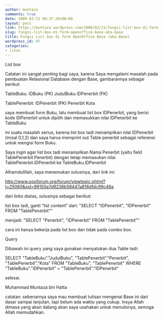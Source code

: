 ```yaml
---
author: muntaza
comments: true
date: 2009-02-21 08:37:29+00:00
layout: post
link: https://muntaza.wordpress.com/2009/02/21/fungsi-list-box-di-form-openoffice-base-aka-base/
slug: fungsi-list-box-di-form-openoffice-base-aka-base
title: Fungsi List box di form OpenOffice Base (aka Base)
wordpress_id: 47
categories:
- linux
---
```


List box

Catatan ini sangat penting bagi saya, karena Saya mengalami masalah pada pembuatan Relasional Database dengan Base, gambarannya sebagai berikut:

TableBuku:
IDBuku (PK)
JudulBuku
IDPenerbit (FK)

TablePenerbit:
IDPenerbit (PK)
Penerbit
Kota

saya membuat form Buku, lalu membuat list box IDPenerbit, yang berisi kode IDPenerbit untuk dipilih dan memasukkan nilai IDPenerbit ke TableBuku

ini suatu masalah serius, karena list box tadi menampilkan nilai IDPenerbit (misal 0,1,2) dan saya harus memprint out Table penerbit sebagai referensi untuk mengisi form Buku.

Saya ingin agar list box tadi menampilkan Nama Penerbit (yaitu field TablePenerbit.Penerbit) dengan tetap memasukan nilai TablePenerbit.IDPenerbit ke TableBuku.IDPenerbit

Alhamdulillah, saya menemukan solusinya, dari link ini:

http://www.oooforum.org/forum/viewtopic.phtml?t=25060&sid=99150a7d9236b58447a816dfdc99c46a

dari links diatas, solusinya sebagai berikut:

list box tadi, ganti “list content” dari:
"SELECT "IDPenerbit", "IDPenerbit" FROM "TablePenerbit""

menjadi:
"SELECT "Penerbit", "IDPenerbit" FROM "TablePenerbit""

cara ini hanya bekerja pada list box dan tidak pada combo box.

Query

Dibawah ini query yang saya gunakan menyatukan dua Table tadi:

SELECT "TableBuku"."JudulBuku", "TablePenerbit"."Penerbit", "TablePenerbit"."Kota" FROM "TableBuku", "TablePenerbit" WHERE "TableBuku"."IDPenerbit" = "TablePenerbit"."IDPenerbit"

selesai.

Muhammad Muntaza bin Hatta

catatan:
sebenarnya saya mau membuat tulisan mengenai Base ini dari dasar sampai lanjutan, tapi belum ada waktu yang cukup. Insya Allah dimasa yang akan datang akan saya usahakan untuk menulisnya, semoga Allah memudahkan.
